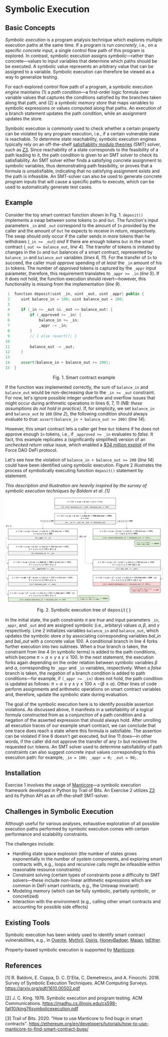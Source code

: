 # Symbolic Execution

## Basic Concepts

*Symbolic execution* is a program analysis technique which explores multiple execution paths at the same time. If a program is run *concretely*, i.e., on a specific *concrete* input, a single control flow path of this program is explored. In contrast, symbolic execution assigns *symbolic*—rather than concrete—values to input variables that determine which paths should be be executed. A symbolic value represents an arbitrary value that can be assigned to a variable. Symbolic execution can therefore be viewed as a way to generalize testing.

For each explored control flow path of a program, a symbolic execution *engine*  maintains (1) a *path condition*—a first-order logic formula over variable values that captures the conditions satisfied by the branches taken along that path, and (2) a *symbolic memory store* that maps variables to symbolic expressions or values computed along that paths. An execution of a branch statement updates the path condition, while an assignment updates the store.

Symbolic execution is commonly used to check whether a certain property can be violated by any program execution, i.e., if a certain vulnerable state is reachable. To determine state reachability, symbolic execution engines typically rely on an off-the-shelf [satisfiability modulo theories](https://en.wikipedia.org/wiki/Satisfiability_modulo_theories) (SMT) solver, such as [Z3](https://github.com/Z3Prover/z3). Since reachability of a state corresponds to the feasibility of a path leading to it, the path condition is given to an SMT solver to check its satisfiability. An SMT solver either finds a satisfying concrete assignment to symbolic variables, thus demonstrating path feasibility, or proves that a formula is unsatisfiable, indicating that no satisfying assignment exists and the path is infeasible.
An SMT-solver can also be used to generate concrete program inputs that will cause a specific paths to execute, which can be used to automatically generate test cases.

## Example

Consider the toy smart contract function shown in Fig. 1. `deposit()` implements a swap between some tokens `In` and `Out`. The function's input parameters `_in` and `_out` correspond to the amount of `In` provided by the caller and the amount of `Out` he expects to receive in return, respectively. The swap should only occur if the caller sends in more tokens than he withdraws (`_in >= _out`) *and* if there are enough tokens `Out` in the smart contract (`_out <= balance_out`, *line 4*).
The transfer of tokens is imitated by changes in the `In` and `Out` balances of a smart contract, represented by `balance_in` and `balance_out` variables (*lines 6, 11*).
For the transfer of `In` to succeed, the caller must *approve* spending of *at least* the `_in` amount of his `In` tokens. The number of *approved* tokens is captured by the `_appr` input parameter, therefore, this requirement translates to `_appr >= _in` (*line 5*). If it does not hold, the function execution should revert—however, this functionality is missing from the implementation (*line 9*).

```cpp
 1  function deposit(uint _in, uint _out, uint _appr) public {
 2     uint balance_in = 100; uint balance_out = 100;
 3 
 4     if (_in >= _out && _out <= balance_out) {
 5         if (_approved >= _in) {
 6             balance_in += _in;
 7             _appr -= _in;
 8         }
 9         // { else revert(); }
10 
11         balance_out -= _out;
12     }
13     
14     assert(balance_in + balance_out >= 200);
15  }
```
<p align = "center">
Fig. 1. Smart contract example
</p>

If the function was implemented correctly, the sum of `balance_in` and `balance_out` would be non-decreasing due to the `_in >= _out` constraint.
For now, let's ignore possible integer underflow and overflow issues that might occur during arithmetic operations in lines 6, 7, 11 *(NB: these assumptions do not hold in practice)*.
If, for simplicity, we set `balance_in` and `balance_out` to `100` (*line 2*), the following condition should always evaluate to *true*: `assert(balance_in + balance_out >= 200)` (*line 14*).

However, this smart contract lets a caller get free `Out` tokens if he does not approve enough `In` tokens, i.e., if `_approved >= _in` evaluates to *false*. It fact, this example replicates a (significantly simplified) version of an *unchecked return value* issue, which enabled a [$34 million exploit](https://blog.forcedao.com/xforce-exploit-post-mortem-7fa9dcba2ac3) of the Force DAO DeFi protocol.

Let's see how the violation of `balance_in + balance_out >= 200` (*line 14*) could have been identified using symbolic execution. Figure 2 illustrates the process of symbolically executing function `deposit()` statement by statement.

*This description and illustration are heavily inspired by the survey of symbolic execution techniques by Baldoni et al. [1]*

![Symbolic execution process](/courses/2_Approaches_Modeling_Verification/assets/se_example.jpg)
<p align = "center">
Fig. 2. Symbolic execution tree of <font style="font-family:'Courier New'">deposit()</font>
</p>


In the initial state, the path constraints $\pi$ are *true* and input parameters `_in`, `_appr`, and `_out` and are assigned symbolic (i.e., arbitary) values $\alpha, \beta$,
and $\gamma$ respectively.
Line 2 initializes variables `balance_in` and `balance_out`, which updates the symbolic store $\sigma$ by associating corresponding variables $bal\_in$
and $bal\_out$ with a concrete value $100$.
A conditional branch in line 4 forks further execution into two subtrees. When a *true* branch is taken, the constraint from line 4 (in symbolic terms) is added to the path conditions, which become $\pi = \alpha\geq\gamma\wedge\gamma\leq100$. In the next statement, the execution forks again depending on the order relation between symbolic variables $\beta$
and $\alpha$, corresponding to `_appr` and `_in` variables, respectively.
When a *false* branch is taken, the *negation* of a branch condition is added to path conditions—for example, if `(_appr >= _in)` does not hold, the path condition is updated as follows: $\pi = \alpha\geq\gamma \wedge \gamma\leq100 \wedge \neg(\beta\geq\alpha).$
Other lines of code perform assignments and arithmetic operations on smart contract variables and, therefore, update the symbolic state during evaluation.

The goal of the symbolic execution here is to identify possible assertion violations. As discussed above, it manifests in a satisfiability of a logical formula constructed from as a conjunction of a path condition and a negation of the asserted expression that should always hold.
After unrolling all execution traces of our example smart contract, we can conclude that one trace does reach a state where this formula is satisfiable. The assertion can be violated if line 6 doesn't get executed, but line 11 does—in other words, if the caller did not approve the transfer of any `In` but received the requested `Out` tokens. An SMT solver used to determine satisfiability of path constraints can also suggest concrete input values corresponding to this execution path: for example, `_in = 100; _appr = 0; _out = 90;`.

## Installation

Exercise 1 involves the usage of [Manticore](https://github.com/trailofbits/manticore/tree/master/manticore)—a symbolic execution framework developed in Python by Trail of Bits.
An Exercise 2 utilizes [Z3](https://github.com/Z3Prover/z3) and its Python API as an off-the-shelf SMT-solver.

## Challenges in Symbolic Execution

Although useful for various analyses, exhaustive exploration of all possible execution paths performed by symbolic execution comes with certain performance and scalability constraints.

The challenges include:
- Handling state space explosion (the number of states grows exponentially in the number of system components, and exploring smart contracts with, e.g., loops and recursive calls might be infeasible within reasonable resource constraints)
- Constraint solving (certain types of constraints pose a difficulty to SMT solvers—these include non-linear arithmetic expressions which are common in DeFi smart contracts, e.g., the Uniswap invariant)
- Modeling memory (which can be fully symbolic, partially symbolic, or concretized)
- Interaction with the environment (e.g., calling other smart contracts and accounting for possible side effects)

## Existing Tools

Symbolic execution has been widely used to identify smart contract vulnerabilities, e.g., in [Oyente](https://github.com/enzymefinance/oyente), [Mythril](https://github.com/ConsenSys/mythril), [Osiris](https://github.com/christoftorres/Osiris), [HoneyBadger](https://github.com/christoftorres/HoneyBadger), [Maian](https://github.com/ivicanikolicsg/MAIAN), [teEther](https://github.com/nescio007/teether).

Property-based symbolic execution is supported by [Manticore](https://github.com/trailofbits/manticore).

## References
[1] R. Baldoni, E. Coppa, D. C. D'Elia, C. Demetrescu, and A. Finocchi. 2018. Survey of Symbolic Execution Techniques. ACM Computing Surveys. https://arxiv.org/pdf/1610.00502.pdf

[2] J. C. King. 1976. Symbolic execution and program testing. ACM Communications. https://madhu.cs.illinois.edu/cs598-fall10/king76symbolicexecution.pdf

[3] Trail of Bits. 2020. "How to use Manticore to find bugs in smart contracts". https://ethereum.org/en/developers/tutorials/how-to-use-manticore-to-find-smart-contract-bugs/

